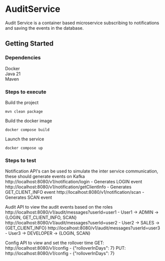 # AuditService
Audit Service is a container based microservice subscribing to notifications and saving the events in the database.

## Getting Started
### Dependencies
Docker <br/>
Java 21 <br/>
Maven <br/>

### Steps to execute
Build the project
```
mvn clean package
```
Build the docker image
```
docker compose build
```
Launch the service
```
docker compose up
```
### Steps to test
Notification API's can be used to simulate the inter service communication, these should generate events on Kafka
http://localhost:8080/v1/notification/login - Generates LOGIN event
http://localhost:8080/v1/notification/getClientInfo - Generates GET_CLIENT_INFO event
http://localhost:8080/v1/notification/scan - Generates SCAN event

Audit API to view the audit events based on the roles
http://localhost:8080/v1/audit/messages?userId=user1 - User1 -> ADMIN -> {LOGIN, GET_CLIENT_INFO, SCAN}
http://localhost:8080/v1/audit/messages?userId=user2 - User2 -> SALES -> {GET_CLIENT_INFO}
http://localhost:8080/v1/audit/messages?userId=user3 - User3 -> DEVELOPER -> {LOGIN, SCAN}

Config API to view and set the rollover time
GET: http://localhost:8080/v1/config - {"rolloverInDays": 7}
PUT: http://localhost:8080/v1/config - {"rolloverInDays": 7}

